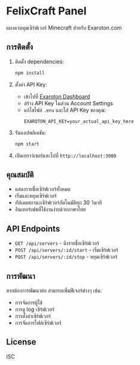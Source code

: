 # FelixCraft Panel

แผงควบคุมเซิร์ฟเวอร์ Minecraft สำหรับ Exaroton.com

## การติดตั้ง

1. ติดตั้ง dependencies:
   ```bash
   npm install
   ```

2. ตั้งค่า API Key:
   - เข้าไปที่ [Exaroton Dashboard](https://exaroton.com/account)
   - สร้าง API Key ในส่วน Account Settings
   - แก้ไขไฟล์ `.env` และใส่ API Key ของคุณ:
     ```
     EXAROTON_API_KEY=your_actual_api_key_here
     ```

3. รันแอปพลิเคชัน:
   ```bash
   npm start
   ```

4. เปิดเบราว์เซอร์และไปที่ `http://localhost:3000`

## คุณสมบัติ

- แสดงรายชื่อเซิร์ฟเวอร์ทั้งหมด
- เริ่มและหยุดเซิร์ฟเวอร์
- อัปเดตสถานะเซิร์ฟเวอร์อัตโนมัติทุก 30 วินาที
- อินเทอร์เฟซที่ใช้งานง่ายด้วยภาษาไทย

## API Endpoints

- `GET /api/servers` - ดึงรายชื่อเซิร์ฟเวอร์
- `POST /api/servers/:id/start` - เริ่มเซิร์ฟเวอร์
- `POST /api/servers/:id/stop` - หยุดเซิร์ฟเวอร์

## การพัฒนา

หากต้องการพัฒนาต่อ สามารถเพิ่มฟีเจอร์ต่างๆ เช่น:
- การจัดการผู้ใช้
- การดู log เซิร์ฟเวอร์
- การตั้งค่าเซิร์ฟเวอร์
- การจัดการไฟล์เซิร์ฟเวอร์

## License

ISC
